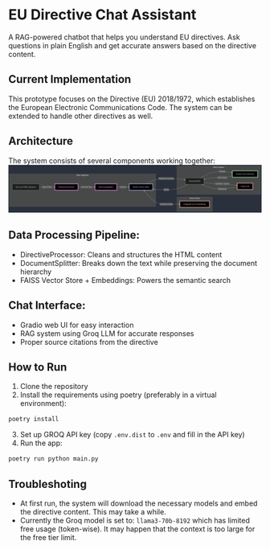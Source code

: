 # EU Directive Chat Assistant

A RAG-powered chatbot that helps you understand EU directives. Ask questions in plain English and get accurate answers based on the directive content.

## Current Implementation

This prototype focuses on the Directive (EU) 2018/1972, which establishes the European Electronic Communications Code. The system can be extended to handle other directives as well.

## Architecture

The system consists of several components working together:
![Architecture](./system_architecture.png)

## Data Processing Pipeline:

- DirectiveProcessor: Cleans and structures the HTML content
- DocumentSplitter: Breaks down the text while preserving the document hierarchy
- FAISS Vector Store + Embeddings: Powers the semantic search

## Chat Interface:

- Gradio web UI for easy interaction
- RAG system using Groq LLM for accurate responses
- Proper source citations from the directive

## How to Run

1. Clone the repository
2. Install the requirements using poetry (preferably in a virtual environment):

```bash
poetry install
```

3. Set up GROQ API key (copy `.env.dist` to `.env` and fill in the API key)
4. Run the app:

```bash
poetry run python main.py
```

## Troubleshoting

- At first run, the system will download the necessary models and embed the directive content. This may take a while.
- Currently the Groq model is set to: `llama3-70b-8192` which has limited free usage (token-wise). It may happen that the context is too large for the free tier limit.
